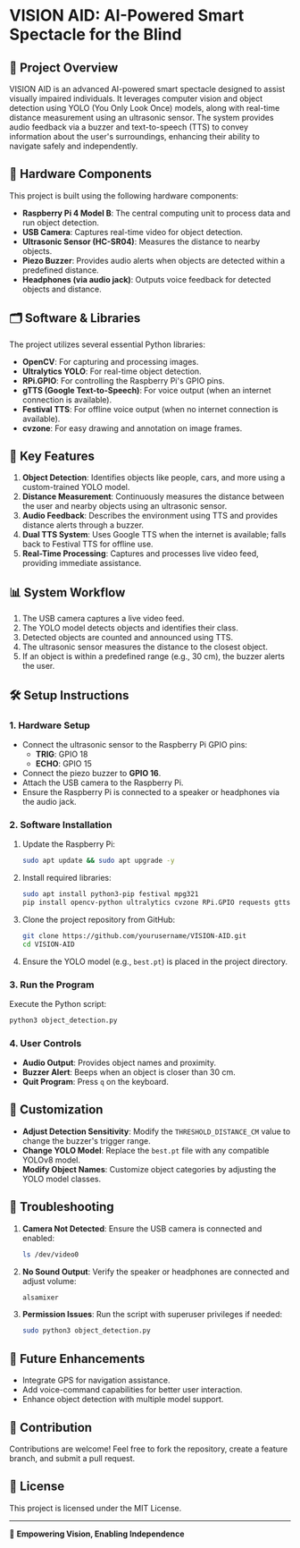 # VISION AID: AI-Powered Smart Spectacle for the Blind

## 📌 Project Overview
VISION AID is an advanced AI-powered smart spectacle designed to assist visually impaired individuals. It leverages computer vision and object detection using YOLO (You Only Look Once) models, along with real-time distance measurement using an ultrasonic sensor. The system provides audio feedback via a buzzer and text-to-speech (TTS) to convey information about the user's surroundings, enhancing their ability to navigate safely and independently.

## 🧰 Hardware Components
This project is built using the following hardware components:

- **Raspberry Pi 4 Model B**: The central computing unit to process data and run object detection.
- **USB Camera**: Captures real-time video for object detection.
- **Ultrasonic Sensor (HC-SR04)**: Measures the distance to nearby objects.
- **Piezo Buzzer**: Provides audio alerts when objects are detected within a predefined distance.
- **Headphones (via audio jack)**: Outputs voice feedback for detected objects and distance.

## 🗂️ Software & Libraries
The project utilizes several essential Python libraries:

- **OpenCV**: For capturing and processing images.
- **Ultralytics YOLO**: For real-time object detection.
- **RPi.GPIO**: For controlling the Raspberry Pi's GPIO pins.
- **gTTS (Google Text-to-Speech)**: For voice output (when an internet connection is available).
- **Festival TTS**: For offline voice output (when no internet connection is available).
- **cvzone**: For easy drawing and annotation on image frames.

## 🎯 Key Features
1. **Object Detection**: Identifies objects like people, cars, and more using a custom-trained YOLO model.
2. **Distance Measurement**: Continuously measures the distance between the user and nearby objects using an ultrasonic sensor.
3. **Audio Feedback**: Describes the environment using TTS and provides distance alerts through a buzzer.
4. **Dual TTS System**: Uses Google TTS when the internet is available; falls back to Festival TTS for offline use.
5. **Real-Time Processing**: Captures and processes live video feed, providing immediate assistance.

## 📊 System Workflow
1. The USB camera captures a live video feed.
2. The YOLO model detects objects and identifies their class.
3. Detected objects are counted and announced using TTS.
4. The ultrasonic sensor measures the distance to the closest object.
5. If an object is within a predefined range (e.g., 30 cm), the buzzer alerts the user.

## 🛠️ Setup Instructions
### 1. Hardware Setup
- Connect the ultrasonic sensor to the Raspberry Pi GPIO pins:
  - **TRIG**: GPIO 18
  - **ECHO**: GPIO 15
- Connect the piezo buzzer to **GPIO 16**.
- Attach the USB camera to the Raspberry Pi.
- Ensure the Raspberry Pi is connected to a speaker or headphones via the audio jack.

### 2. Software Installation
1. Update the Raspberry Pi:
    ```bash
    sudo apt update && sudo apt upgrade -y
    ```

2. Install required libraries:
    ```bash
    sudo apt install python3-pip festival mpg321
    pip install opencv-python ultralytics cvzone RPi.GPIO requests gtts
    ```

3. Clone the project repository from GitHub:
    ```bash
    git clone https://github.com/yourusername/VISION-AID.git
    cd VISION-AID
    ```

4. Ensure the YOLO model (e.g., `best.pt`) is placed in the project directory.

### 3. Run the Program
Execute the Python script:

```bash
python3 object_detection.py
```

### 4. User Controls
- **Audio Output**: Provides object names and proximity.
- **Buzzer Alert**: Beeps when an object is closer than 30 cm.
- **Quit Program**: Press `q` on the keyboard.

## 🧪 Customization
- **Adjust Detection Sensitivity**: Modify the `THRESHOLD_DISTANCE_CM` value to change the buzzer's trigger range.
- **Change YOLO Model**: Replace the `best.pt` file with any compatible YOLOv8 model.
- **Modify Object Names**: Customize object categories by adjusting the YOLO model classes.

## 📌 Troubleshooting
1. **Camera Not Detected**: Ensure the USB camera is connected and enabled:
    ```bash
    ls /dev/video0
    ```
2. **No Sound Output**: Verify the speaker or headphones are connected and adjust volume:
    ```bash
    alsamixer
    ```
3. **Permission Issues**: Run the script with superuser privileges if needed:
    ```bash
    sudo python3 object_detection.py
    ```

## 📖 Future Enhancements
- Integrate GPS for navigation assistance.
- Add voice-command capabilities for better user interaction.
- Enhance object detection with multiple model support.

## 🤝 Contribution
Contributions are welcome! Feel free to fork the repository, create a feature branch, and submit a pull request.

## 📜 License
This project is licensed under the MIT License.

---

🚀 **Empowering Vision, Enabling Independence**
